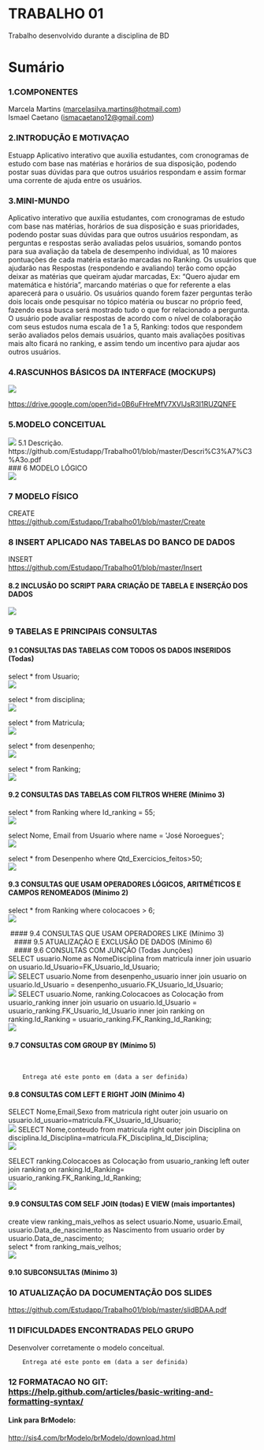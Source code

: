 # TRABALHO 01
Trabalho desenvolvido durante a disciplina de BD

# Sumário

### 1.COMPONENTES<br>
Marcela Martins (marcelasilva.martins@hotmail.com)<br>
Ismael Caetano (ismacaetano12@gmail.com)<br>

### 2.INTRODUÇÃO E MOTIVAÇAO<br>
Estuapp 
Aplicativo interativo que auxilia estudantes, com cronogramas de estudo com base nas matérias e horários de sua disposição, podendo postar suas dúvidas para que outros usuários respondam e assim formar uma corrente de ajuda entre os usuários. <br>

### 3.MINI-MUNDO<br>
Aplicativo interativo que auxilia estudantes, com cronogramas de estudo com base nas matérias, horários de sua disposição e suas prioridades, podendo postar suas dúvidas para que outros usuários respondam, as perguntas e respostas serão avaliadas pelos usuários, somando pontos para sua avaliação da tabela de desempenho individual, as 10 maiores pontuações de cada matéria estarão marcadas no Ranking. Os usuários que ajudarão nas Respostas (respondendo e avaliando) terão como opção deixar as matérias que queiram ajudar marcadas, Ex: “Quero ajudar em matemática e história”, marcando matérias o que for referente a elas aparecerá para o usuário. Os usuários quando forem fazer perguntas terão dois locais onde pesquisar no tópico matéria ou buscar no próprio feed, fazendo essa busca será mostrado tudo o que for relacionado a pergunta. O usuário pode avaliar respostas de acordo com o nível de colaboração com seus estudos numa escala de 1 a 5, Ranking: todos que respondem serão avaliados pelos demais usuários, quanto mais avaliações positivas mais alto ficará no ranking, e assim tendo um incentivo para ajudar aos outros usuários.  <br>

### 4.RASCUNHOS BÁSICOS DA INTERFACE (MOCKUPS)<br>
<img src="https://github.com/Estudapp/Trabalho01/blob/master/Login.png">


https://drive.google.com/open?id=0B6uFHreMfV7XVlJsR3I1RUZQNFE<br>


### 5.MODELO CONCEITUAL<br>
<img src="https://github.com/Estudapp/Trabalho01/blob/master/Modelo%20Conceitual.png">
   5.1 Descrição.
      https://github.com/Estudapp/Trabalho01/blob/master/Descri%C3%A7%C3%A3o.pdf<br>
### 6	MODELO LÓGICO<br>
<img src="https://github.com/Estudapp/Trabalho01/blob/master/Modelo%20L%C3%B3gico.png">

### 7	MODELO FÍSICO<br>

CREATE<br>
https://github.com/Estudapp/Trabalho01/blob/master/Create<br>

 
### 8	INSERT APLICADO NAS TABELAS DO BANCO DE DADOS<br> 
INSERT <br>
https://github.com/Estudapp/Trabalho01/blob/master/Insert<br>

#### 8.2 INCLUSÃO DO SCRIPT PARA CRIAÇÃO DE TABELA E INSERÇÃO DOS DADOS
<img src="https://github.com/Estudapp/Trabalho01/blob/master/Tabela.png">

### 9	TABELAS E PRINCIPAIS CONSULTAS<br>
#### 9.1	CONSULTAS DAS TABELAS COM TODOS OS DADOS INSERIDOS (Todas) <br>

select * from Usuario;<br>
<img src="https://github.com/Estudapp/Trabalho01/blob/master/bsca1.png">

select * from disciplina;<br>
<img src="https://github.com/Estudapp/Trabalho01/blob/master/bsca2.png">

select * from Matricula;<br>
<img src="https://github.com/Estudapp/Trabalho01/blob/master/bsca3.png">

select * from desenpenho;<br>
<img src="https://github.com/Estudapp/Trabalho01/blob/master/bsca4.png">

select * from Ranking;<br>
<img src="https://github.com/Estudapp/Trabalho01/blob/master/bsca5.png">

#### 9.2	CONSULTAS DAS TABELAS COM FILTROS WHERE (Mínimo 3) <br>
select * from Ranking where Id_ranking = 55; <br>
<img src="https://github.com/Estudapp/Trabalho01/blob/master/wh1.png">

select Nome, Email from Usuario where name = 'José Noroegues'; <br>
<img src="https://github.com/Estudapp/Trabalho01/blob/master/wh2.png">

select * from Desenpenho where Qtd_Exercicios_feitos>50; <br>
<img src="https://github.com/Estudapp/Trabalho01/blob/master/wh3.png">


#### 9.3	CONSULTAS QUE USAM OPERADORES LÓGICOS, ARITMÉTICOS E CAMPOS RENOMEADOS (Mínimo 2)<br>
select * from Ranking where colocacoes > 6;<br>
<img src="https://github.com/Estudapp/Trabalho01/blob/master/L1.png">

<img src="">
#### 9.4	CONSULTAS QUE USAM OPERADORES LIKE (Mínimo 3)  <br>
<img src="">
<img src="">
<img src="">
#### 9.5	ATUALIZAÇÃO E EXCLUSÃO DE DADOS (Mínimo 6)<br>
<img src="">
<img src="">
<img src="">
#### 9.6	CONSULTAS COM JUNÇÃO (Todas Junções)<br>
SELECT usuario.Nome as NomeDisciplina from matricula inner join usuario on usuario.Id_Usuario=FK_Usuario_Id_Usuario;<br>
<img src="https://github.com/Estudapp/Trabalho01/blob/master/innJ1.PNG">
SELECT usuario.Nome from desenpenho_usuario inner join usuario on usuario.Id_Usuario = desenpenho_usuario.FK_Usuario_Id_Usuario;<br>
<img src="https://github.com/Estudapp/Trabalho01/blob/master/innn.PNG">
SELECT usuario.Nome, ranking.Colocacoes as Colocação from usuario_ranking inner join usuario on usuario.Id_Usuario = usuario_ranking.FK_Usuario_Id_Usuario inner join ranking on ranking.Id_Ranking = usuario_ranking.FK_Ranking_Id_Ranking; <br>
<img src="https://github.com/Estudapp/Trabalho01/blob/master/innJ3.PNG">


#### 9.7	CONSULTAS COM GROUP BY (Mínimo 5)<br>
<img src="">
<img src="">

        Entrega até este ponto em (data a ser definida)
        
#### 9.8	CONSULTAS COM LEFT E RIGHT JOIN (Mínimo 4) <br>
SELECT Nome,Email,Sexo from matricula right outer join usuario on usuario.Id_usuario=matricula.FK_Usuario_Id_Usuario; <br>
<img src="https://github.com/Estudapp/Trabalho01/blob/master/right.PNG">
SELECT Nome,conteudo from matricula right outer join Disciplina on disciplina.Id_Disciplina=matricula.FK_Disciplina_Id_Disciplina;<br>
<img src="https://github.com/Estudapp/Trabalho01/blob/master/right2.PNG">

SELECT ranking.Colocacoes as Colocação from usuario_ranking left outer join ranking on ranking.Id_Ranking= usuario_ranking.FK_Ranking_Id_Ranking;<br>
<img src="https://github.com/Estudapp/Trabalho01/blob/master/left3.PNG">



#### 9.9	CONSULTAS COM SELF JOIN (todas) E VIEW (mais importantes) <br>
create view ranking_mais_velhos as select usuario.Nome, usuario.Email, usuario.Data_de_nascimento as Nascimento from usuario order by usuario.Data_de_nascimento; <br>
select * from ranking_mais_velhos; <br>
<img src="https://github.com/Estudapp/Trabalho01/blob/master/view.PNG">

#### 9.10	SUBCONSULTAS (Mínimo 3) <br>
### 10	ATUALIZAÇÃO DA DOCUMENTAÇÃO DOS SLIDES<br>
https://github.com/Estudapp/Trabalho01/blob/master/slidBDAA.pdf<br>
### 11	DIFICULDADES ENCONTRADAS PELO GRUPO<br>
Desenvolver corretamente o modelo conceitual.<br>

        Entrega até este ponto em (data a ser definida)
        
### 12  FORMATACAO NO GIT: https://help.github.com/articles/basic-writing-and-formatting-syntax/

#### Link para BrModelo:
http://sis4.com/brModelo/brModelo/download.html
